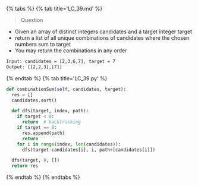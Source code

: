 {% tabs %}
{% tab title='LC_39.md' %}

> Question

* Given an array of distinct integers candidates and a target integer target
* return a list of all unique combinations of candidates where the chosen numbers sum to target
* You may return the combinations in any order

```txt
Input: candidates = [2,3,6,7], target = 7
Output: [[2,2,3],[7]]
```

{% endtab %}
{% tab title='LC_39.py' %}

```py
def combinationSum(self, candidates, target):
  res = []
  candidates.sort()

  def dfs(target, index, path):
    if target < 0:
      return  # backtracking
    if target == 0:
      res.append(path)
      return
    for i in range(index, len(candidates)):
      dfs(target-candidates[i], i, path+[candidates[i]])

  dfs(target, 0, [])
  return res
```

{% endtab %}
{% endtabs %}
